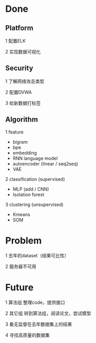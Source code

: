 # Done
## Platform
1 配置ELK

2 实现数据可视化

## Security
1 了解网络攻击类型

2 配置DVWA

3 给新数据打标签

## Algorithm
1 feature
  - bigram
  - bpe
  - embedding
  - RNN language model
  - autoencoder (linear / seq2seq)
  - VAE

2 classification (supervised)
  - MLP (add / CNN)
  - Isolation forest

3 clustering (unsupervised)
  - Kmeans
  - SOM


# Problem
1 去年的dataset（结果可比性）

2 服务器不可用


# Future
1 算法组 整理code，提供接口

2 其它组 转到算法组，阅读论文，尝试模型

3 看无监督在去年数据集上的结果

4 寻找高质量的数据集
